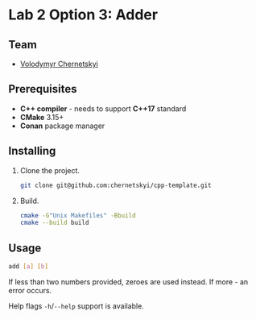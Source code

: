 # Lab 2 Option 3: Adder

## Team

 - [Volodymyr Chernetskyi](https://github.com/chernetskyi)

## Prerequisites

 - **C++ compiler** - needs to support **C++17** standard
 - **CMake** 3.15+
 - **Conan** package manager

## Installing

1. Clone the project.
    ```bash
    git clone git@github.com:chernetskyi/cpp-template.git
    ```
3. Build.
    ```bash
    cmake -G"Unix Makefiles" -Bbuild
    cmake --build build
    ```

## Usage

```bash
add [a] [b]
```

If less than two numbers provided, zeroes are used instead. If more - an error occurs.

Help flags `-h`/`--help` support is available.
